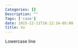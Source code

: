```yaml
---
Categories: []
Description: ""
Tags: ['case']
date: 2015-12-11T16:12:14-05:00
title: Vu
---
```


Lowercase line
